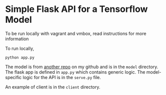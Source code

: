 # Simple Flask API for a Tensorflow Model

To be run locally with vagrant and vmbox, read instructions for more information

To run locally,

```
python app.py
```

The model is from [another repo](https://github.com/guillaumegenthial/sequence_tagging) on my github and is in the `model` directory. The flask app is defined in `app.py` which contains generic logic. The model-specific logic for the API is in the `serve.py` file.

An example of client is in the `client` directory.
